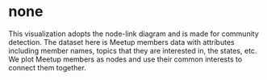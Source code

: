 # none
This visualization adopts the node-link diagram and is made for community detection. The dataset here is Meetup members data with attributes including member names, topics that they are interested in, the states, etc. We plot Meetup members as nodes and use their common interests to connect them together. 
